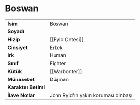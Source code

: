 # Boswan   
|  |  |  
|---|---|  
| **İsim** | Boswan |  
| **Soyadı** |  |  
| **Hizip** | [[Ryld Çetesi]] |  
| **Cinsiyet** | Erkek |  
| **Irk** | Human |  
| **Sınıf** | Fighter |  
| **Kütük** | [[Warbonter]] |  
| **Münasebet** | Düşman |  
| **Karakter Betimi** |  |  
| **İlave Notlar** | John Ryld'ın yakın koruması binbaşı |  
